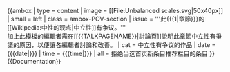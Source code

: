 {{ambox
| type  = content
| image = [[File:Unbalanced scales.svg|50x40px]]
| small = left
| class = ambox-POV-section
| issue = '''此{{{1|章節}}}的[[Wikipedia:中性的观点|中立性]]有争议。'''<br />加上此模板的編輯者需在[[{{TALKPAGENAME}}|討論頁]]說明此章節中立性有爭議的原因，以便讓各編輯者討論和改善。
| cat = 中立性有争议的作品
| date = {{{date|}}}
| time = {{{time|}}}
| all   = 拒绝当选首页新条目推荐栏目的条目
}}<noinclude>
{{Documentation}}</noinclude>